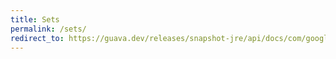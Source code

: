 ```yaml
---
title: Sets
permalink: /sets/
redirect_to: https://guava.dev/releases/snapshot-jre/api/docs/com/google/common/collect/Sets.html
---
```

